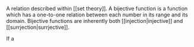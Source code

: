 A relation described within [[set theory]]. A bijective function is a function which has a one-to-one relation between each number in its range and its domain. Bijective functions are inherently both [[injection|injective]] and [[surrjection|surrjective]]. 

If a 